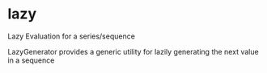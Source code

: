 # lazy
Lazy Evaluation for a series/sequence

LazyGenerator provides a generic utility for lazily generating the next value in a sequence
